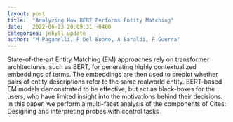 ```yaml
---
layout: post
title:  "Analyzing How BERT Performs Entity Matching"
date:   2022-06-23 20:09:31 -0400
categories: jekyll update
author: "M Paganelli, F Del Buono, A Baraldi, F Guerra"
---
```

State-of-the-art Entity Matching (EM) approaches rely on transformer architectures, such as BERT, for generating highly contextualized embeddings of terms. The embeddings are then used to predict whether pairs of entity descriptions refer to the same realworld entity. BERT-based EM models demonstrated to be effective, but act as black-boxes for the users, who have limited insight into the motivations behind their decisions. In this paper, we perform a multi-facet analysis of the components of  Cites: Designing and interpreting probes with control tasks